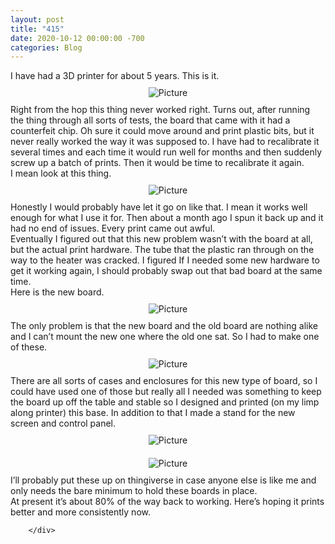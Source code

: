 ```yaml
---
layout: post
title: "415"
date: 2020-10-12 00:00:00 -700
categories: Blog
---
```


<div class="blog-content">
				<div class="paragraph">&#8203;<span><span>I have had a 3D printer for about 5 years. This is it.</span></span></div>  <div><div class="wsite-image wsite-image-border-none " style="padding-top:10px;padding-bottom:10px;margin-left:0;margin-right:0;text-align:center"> <a> <img src="/uploads/1/1/9/3/11936545/1643746-orig_orig.jpg" alt="Picture" style="width:auto;max-width:100%"> </a> <div style="display:block;font-size:90%"></div> </div></div>  <div class="paragraph"><span><span>Right from the hop this thing never worked right. Turns out, after running the thing through all sorts of tests, the board that came with it had a counterfeit chip. Oh sure it could move around and print plastic bits, but it never really worked the way it was supposed to. I have had to recalibrate it several times and each time it would run well for months and then suddenly screw up a batch of prints. Then it would be time to recalibrate it again.<br>&#8203;I mean look at this thing.</span></span><br></div>  <div><div class="wsite-image wsite-image-border-none " style="padding-top:10px;padding-bottom:10px;margin-left:0;margin-right:0;text-align:center"> <a> <img src="/uploads/1/1/9/3/11936545/img-20201012-142256_orig.jpg" alt="Picture" style="width:auto;max-width:100%"> </a> <div style="display:block;font-size:90%"></div> </div></div>  <div class="paragraph"><span>Honestly I would probably have let it go on like that. I mean it works well enough for what I use it for. Then about a month ago I spun it back up and it had no end of issues. Every print came out awful.</span><br><span>Eventually I figured out that this new problem wasn&rsquo;t with the board at all, but the actual print hardware. The tube that the plastic ran through on the way to the heater was cracked. I figured If I needed some new hardware to get it working again, I should probably swap out that bad board at the same time.&nbsp;</span><br><span>Here is the new board.</span></div>  <div><div class="wsite-image wsite-image-border-none " style="padding-top:10px;padding-bottom:10px;margin-left:0;margin-right:0;text-align:center"> <a> <img src="/uploads/1/1/9/3/11936545/img-20201012-142306_orig.jpg" alt="Picture" style="width:auto;max-width:100%"> </a> <div style="display:block;font-size:90%"></div> </div></div>  <div class="paragraph"><span><span>The only problem is that the new board and the old board are nothing alike and I can&rsquo;t mount the new one where the old one sat. So I had to make one of these.</span></span><br><span></span></div>  <div><div class="wsite-image wsite-image-border-none " style="padding-top:10px;padding-bottom:10px;margin-left:0;margin-right:0;text-align:center"> <a> <img src="/uploads/1/1/9/3/11936545/img-20201012-150258_orig.jpg" alt="Picture" style="width:auto;max-width:100%"> </a> <div style="display:block;font-size:90%"></div> </div></div>  <div class="paragraph">&#8203;<span><span>There are all sorts of cases and enclosures for this new type of board, so I could have used one of those but really all I needed was something to keep the board up off the table and stable so I designed and printed (on my limp along printer) this base. In addition to that I made a stand for the new screen and control panel.</span></span></div>  <div><div class="wsite-image wsite-image-border-none " style="padding-top:10px;padding-bottom:10px;margin-left:0;margin-right:0;text-align:center"> <a> <img src="/uploads/1/1/9/3/11936545/img-20201012-150408_orig.jpg" alt="Picture" style="width:auto;max-width:100%"> </a> <div style="display:block;font-size:90%"></div> </div></div>  <div><div class="wsite-image wsite-image-border-none " style="padding-top:10px;padding-bottom:10px;margin-left:0;margin-right:0;text-align:center"> <a> <img src="/uploads/1/1/9/3/11936545/img-20201012-150402_orig.jpg" alt="Picture" style="width:auto;max-width:100%"> </a> <div style="display:block;font-size:90%"></div> </div></div>  <div class="paragraph"><span><span>I&rsquo;ll probably put these up on thingiverse in case anyone else is like me and only needs the bare minimum to hold these boards in place.&nbsp;</span></span><br><span></span><span><span>At present it&rsquo;s about 80% of the way back to working. Here&rsquo;s hoping it prints better and more consistently now.&nbsp;</span></span><br><span></span></div>

		</div>
        